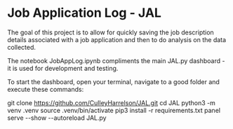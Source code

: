 # Job Application Log - JAL

The goal of this project is to allow for quickly saving the job description details associated with a job application and then to do analysis on the data collected.

The notebook JobAppLog.ipynb compliments the main JAL.py dashboard - it is used for development and testing.

To start the dashboard, open your terminal, navigate to a good folder and execute these commands:

git clone https://github.com/CulleyHarrelson/JAL.git
cd JAL
python3 -m venv .venv
source .venv/bin/activate
pip3 install -r requirements.txt
panel serve --show --autoreload JAL.py
